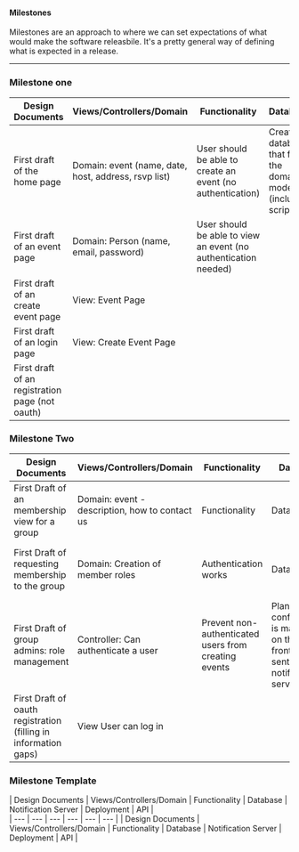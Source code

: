 #### Milestones 

Milestones are an approach to where we can set expectations of what would make the software releasbile. It's a pretty general way of defining what is expected in a release. 

-----

### Milestone one


| Design Documents | Views/Controllers/Domain | Functionality | Database | Notification Server | Deployment | 
| --- | --- | --- | --- | --- | --- |
| First draft of the home page  | Domain: event (name, date, host, address, rsvp list) | User should be able to create an event (no authentication) | Create a database that fits the domain model (include script) | Plan out features and communication for notification server | None (this will use run-app to run) | 
| First draft of an event page   | Domain: Person (name, email, password)  | User should be able to view an event (no authentication needed) |  |  | f | 
| First draft of an create event page | View: Event Page |  |  |  |  | 
| First draft of an login page   | View: Create Event Page |  |  |  |  | 
| First draft of an registration page (not oauth)   | |  |  |  |  | 

### Milestone Two

| Design Documents | Views/Controllers/Domain | Functionality | Database | Notification Server | Deployment | 
| --- | --- | --- | --- | --- | --- |
| First Draft of an membership view for a group | Domain: event - description, how to contact us | Functionality | Database | Notification Server | Deployment | 
| First Draft of requesting membership to the group | Domain: Creation of member roles | Authentication works | Database | Create start of the server application | Setup jenkins to auto deploy on changes (test server) | 
| First Draft of group admins: role management | Controller: Can authenticate a user | Prevent non-authenticated users from creating events | Plan out how configuration is managed on the frontend and sent to the notifcation server  | | Auto bounce test site | 
| First Draft of oauth registration (filling in information gaps) | View User can log in |  |  |  |  | 


### Milestone Template

| Design Documents | Views/Controllers/Domain | Functionality | Database | Notification Server | Deployment | API |  
| --- | --- | --- | --- | --- | --- |
| Design Documents | Views/Controllers/Domain | Functionality | Database | Notification Server | Deployment | API | 
